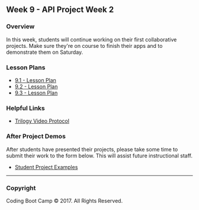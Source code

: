 ## Week 9 - API Project Week 2

### Overview

In this week, students will continue working on their first collaborative projects. Make sure they're on course to finish their apps and to demonstrate them on Saturday. 

### Lesson Plans

* [9.1 - Lesson Plan](01-Day/01-Day-Lessonplan.md)
* [9.2 - Lesson Plan](02-Day/02-Day-Lessonplan.md)
* [9.3 - Lesson Plan](03-Day/03-Day-Lessonplan.md)

### Helpful Links

* [Trilogy Video Protocol](Supplemental/Trilogy_VideoProtocol.docx)

### After Project Demos

After students have presented their projects, please take some time to submit their work to the form below. This will assist future instructional staff. 

* [Student Project Examples](https://goo.gl/forms/d82FCYMGeRcrxruQ2)

- - -

### Copyright

Coding Boot Camp © 2017. All Rights Reserved.
